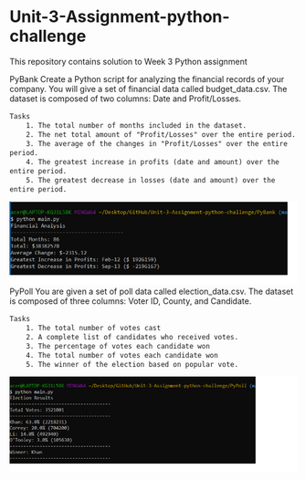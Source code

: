 # Unit-3-Assignment-python-challenge
This repository contains solution to Week 3 Python assignment

PyBank
	Create a Python script for analyzing the financial records of your company. 
	You will give a set of financial data called budget_data.csv. The dataset is composed of two columns: Date and Profit/Losses. 

	Tasks
		1. The total number of months included in the dataset.
		2. The net total amount of "Profit/Losses" over the entire period.
		3. The average of the changes in "Profit/Losses" over the entire period.
		4. The greatest increase in profits (date and amount) over the entire period.
		5. The greatest decrease in losses (date and amount) over the entire period.
![alt text](https://github.com/nchullip/Unit-3-Assignment-python-challenge/blob/master/PyBank/Sample_Output.png)
PyPoll
	You are given a set of poll data called election_data.csv.
	The dataset is composed of three columns: Voter ID, County, and Candidate.
	
	Tasks
		1. The total number of votes cast
		2. A complete list of candidates who received votes.
		3. The percentage of votes each candidate won
		4. The total number of votes each candidate won
		5. The winner of the election based on popular vote.
![alt text](https://github.com/nchullip/Unit-3-Assignment-python-challenge/blob/master/PyPoll/Sample_Output.png)
